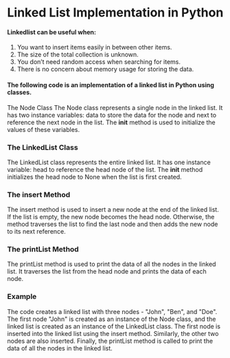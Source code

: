 # Linked List Implementation in Python
#### Linkedlist can be useful when:

1. You want to insert items easily in between other items.
2. The size of the total collection is unknown.
3. You don’t need random access when searching for items.
4. There is no concern about memory usage for storing the data.


#### The following code is an implementation of a linked list in Python using classes.

The Node Class
The Node class represents a single node in the linked list. It has two instance variables: data to store the data for the node and next to reference the next node in the list. The __init__ method is used to initialize the values of these variables.

### The LinkedList Class
The LinkedList class represents the entire linked list. It has one instance variable: head to reference the head node of the list. The __init__ method initializes the head node to None when the list is first created.

### The insert Method
The insert method is used to insert a new node at the end of the linked list. If the list is empty, the new node becomes the head node. Otherwise, the method traverses the list to find the last node and then adds the new node to its next reference.

### The printList Method
The printList method is used to print the data of all the nodes in the linked list. It traverses the list from the head node and prints the data of each node.

### Example
The code creates a linked list with three nodes - "John", "Ben", and "Doe". The first node "John" is created as an instance of the Node class, and the linked list is created as an instance of the LinkedList class. The first node is inserted into the linked list using the insert method. Similarly, the other two nodes are also inserted. Finally, the printList method is called to print the data of all the nodes in the linked list.
